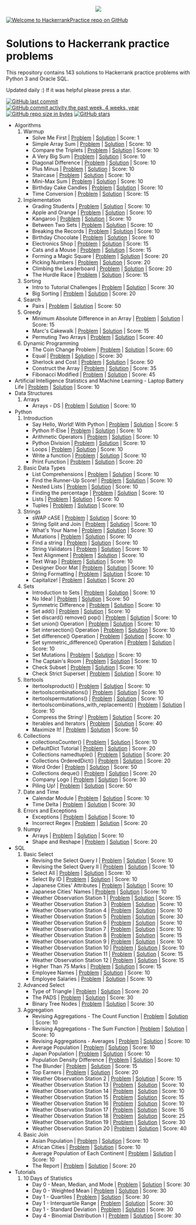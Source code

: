 <p align="center"><a href="https://www.hackerrank.com/marinskiy"><img src="https://i0.wp.com/gradsingames.com/wp-content/uploads/2016/05/856771_668224053197841_1943699009_o.png" ></a></p>

[![Welcome to HackerrankPractice repo on GitHub](http://www.picshare.ru/uploads/180620/mx1ziVEugO.jpg)](https://youtu.be/RGE2GC8OCgk)

# Solutions to Hackerrank practice problems
This repository contains 143 solutions to Hackerrank practice problems with Python 3 and Oracle SQL.

Updated daily :) If it was helpful please press a star.

[![GitHub last commit](https://img.shields.io/github/last-commit/marinskiy/HackerrankPractice.svg)](https://github.com/marinskiy/HackerrankPractice) 
[![GitHub commit activity the past week, 4 weeks, year](https://img.shields.io/github/commit-activity/y/marinskiy/HackerrankPractice.svg)](https://github.com/marinskiy/HackerrankPractice)
[![GitHub repo size in bytes](https://img.shields.io/github/repo-size/marinskiy/HackerrankPractice.svg)](https://github.com/marinskiy/HackerrankPractice) 
[![GitHub stars](https://img.shields.io/github/stars/marinskiy/HackerrankPractice.svg)](https://github.com/marinskiy/HackerrankPractice)

- Algorithms
    01. Warmup
        - Solve Me First | [Problem](https://www.hackerrank.com/challenges/solve-me-first/problem) | [Solution](https://github.com/marinskiy/HackerrankPractice/blob/master/Algorithms/01.%20Warmup/001.%20Solve%20Me%20First.py) | Score: 1
        - Simple Array Sum | [Problem](https://www.hackerrank.com/challenges/simple-array-sum/problem) | [Solution](https://github.com/marinskiy/HackerrankPractice/blob/master/Algorithms/01.%20Warmup/002.%20Simple%20Array%20Sum.py) | Score: 10
        - Compare the Triplets | [Problem](https://www.hackerrank.com/challenges/compare-the-triplets/problem) | [Solution](https://github.com/marinskiy/HackerrankPractice/blob/master/Algorithms/01.%20Warmup/003.%20Compare%20the%20Triplets.py) | Score: 10
        - A Very Big Sum | [Problem](https://www.hackerrank.com/challenges/a-very-big-sum/problem) | [Solution](https://github.com/marinskiy/HackerrankPractice/blob/master/Algorithms/01.%20Warmup/004.%20A%20Very%20Big%20Sum.py) | Score: 10
        - Diagonal Difference | [Problem](https://www.hackerrank.com/challenges/diagonal-difference/problem) | [Solution](https://github.com/marinskiy/HackerrankPractice/blob/master/Algorithms/01.%20Warmup/005.%20Diagonal%20Difference.py) | Score: 10
        - Plus Minus | [Problem](https://www.hackerrank.com/challenges/plus-minus/problem) | [Solution](https://github.com/marinskiy/HackerrankPractice/blob/master/Algorithms/01.%20Warmup/006.%20Plus%20Minus.py) | Score: 10
        - Staircase | [Problem](https://www.hackerrank.com/challenges/staircase/problem) | [Solution](https://github.com/marinskiy/HackerrankPractice/blob/master/Algorithms/01.%20Warmup/007.%20Staircase.py) | Score: 10
        - Mini-Max Sum | [Problem](https://www.hackerrank.com/challenges/mini-max-sum/problem) | [Solution](https://github.com/marinskiy/HackerrankPractice/blob/master/Algorithms/01.%20Warmup/008.%20Mini-Max%20Sum.py) | Score: 10
        - Birthday Cake Candles | [Problem](https://www.hackerrank.com/challenges/birthday-cake-candles/problem) | [Solution](https://github.com/marinskiy/HackerrankPractice/blob/master/Algorithms/01.%20Warmup/009.%20Birthday%20Cake%20Candles.py) | Score: 10
        - Time Conversion | [Problem](https://www.hackerrank.com/challenges/time-conversion/problem) | [Solution](https://github.com/marinskiy/HackerrankPractice/blob/master/Algorithms/01.%20Warmup/010.%20Time%20Conversion.py) | Score: 15
    02. Implementation
        - Grading Students | [Problem](https://www.hackerrank.com/challenges/grading/problem) | [Solution](https://github.com/marinskiy/HackerrankPractice/blob/master/Algorithms/02.%20Implementation/001.%20Grading%20Students.py) | Score: 10
        - Apple and Orange | [Problem](https://www.hackerrank.com/challenges/apple-and-orange/problem) | [Solution](https://github.com/marinskiy/HackerrankPractice/blob/master/Algorithms/02.%20Implementation/002.%20Apple%20and%20Orange.py) | Score: 10
        - Kangaroo | [Problem](https://www.hackerrank.com/challenges/kangaroo/problem) | [Solution](https://github.com/marinskiy/HackerrankPractice/blob/master/Algorithms/02.%20Implementation/003.%20Kangaroo.py) | Score: 10
        - Between Two Sets | [Problem](https://www.hackerrank.com/challenges/between-two-sets/problem) | [Solution](https://github.com/marinskiy/HackerrankPractice/blob/master/Algorithms/02.%20Implementation/004.%20Between%20Two%20Sets.py) | Score: 10
        - Breaking the Records | [Problem](https://www.hackerrank.com/challenges/breaking-best-and-worst-records/problem) | [Solution](https://github.com/marinskiy/HackerrankPractice/blob/master/Algorithms/02.%20Implementation/005.%20Breaking%20the%20Records.py) | Score: 10
        - Birthday Chocolate | [Problem](https://www.hackerrank.com/challenges/the-birthday-bar/problem) | [Solution](https://github.com/marinskiy/HackerrankPractice/blob/master/Algorithms/02.%20Implementation/006.%20Birthday%20Chocolate.py) | Score: 10
        - Electronics Shop | [Problem](https://www.hackerrank.com/challenges/electronics-shop/problem) | [Solution](https://github.com/marinskiy/HackerrankPractice/blob/master/Algorithms/02.%20Implementation/013.%20Electronics%20Shop.py) | Score: 15
        - Cats and a Mouse | [Problem](https://www.hackerrank.com/challenges/cats-and-a-mouse/problem) | [Solution](https://github.com/marinskiy/HackerrankPractice/blob/master/Algorithms/02.%20Implementation/014.%20Cats%20and%20a%20Mouse.py) | Score: 15
        - Forming a Magic Square | [Problem](https://www.hackerrank.com/challenges/magic-square-forming) | [Solution](https://github.com/marinskiy/HackerrankPractice/blob/master/Algorithms/02.%20Implementation/015.%20Forming%20a%20Magic%20Square.py) | Score: 20
        - Picking Numbers | [Problem](https://www.hackerrank.com/challenges/picking-numbers) | [Solution](https://github.com/marinskiy/HackerrankPractice/blob/master/Algorithms/02.%20Implementation/016.%20Picking%20Numbers.py) | Score: 20
        - Climbing the Leaderboard | [Problem](https://www.hackerrank.com/challenges/climbing-the-leaderboard/problem) | [Solution](https://github.com/marinskiy/HackerrankPractice/blob/master/Algorithms/02.%20Implementation/017.%20Climbing%20the%20Leaderboard.py) | Score: 20
        - The Hurdle Race | [Problem](https://www.hackerrank.com/challenges/the-hurdle-race/problem) | [Solution](https://github.com/marinskiy/HackerrankPractice/blob/master/Algorithms/02.%20Implementation/018.%20The%20Hurdle%20Race.py) | Score: 15
    04. Sorting
        - Intro to Tutorial Challenges | [Problem](https://www.hackerrank.com/challenges/tutorial-intro/problem) | [Solution](https://github.com/marinskiy/HackerrankPractice/blob/master/Algorithms/04.%20Sorting/001.%20Intro%20to%20Tutorial%20Challenges.py) | Score: 30
        - Big Sorting | [Problem](https://www.hackerrank.com/challenges/big-sorting/problem) | [Solution](https://github.com/marinskiy/HackerrankPractice/blob/master/Algorithms/04.%20Sorting/002.%20Big%20Sorting.py) | Score: 20
    05. Search
        - Pairs | [Problem](https://www.hackerrank.com/challenges/pairs/problem) | [Solution](https://github.com/marinskiy/HackerrankPractice/blob/master/Algorithms/05.%20Search/007.%20Pairs.py) | Score: 50
    07. Greedy
        - Minimum Absolute Difference in an Array | [Problem](https://www.hackerrank.com/challenges/minimum-absolute-difference-in-an-array/problem) | [Solution](https://github.com/marinskiy/HackerrankPractice/blob/master/Algorithms/07.%20Greedy/001.%20Minimum%20Absolute%20Difference%20in%20an%20Array.py) | Score: 15
        - Marc's Cakewalk | [Problem](https://www.hackerrank.com/challenges/marcs-cakewalk/problem) | [Solution](https://github.com/marinskiy/HackerrankPractice/blob/master/Algorithms/07.%20Greedy/002.%20Marc's%20Cakewalk.py) | Score: 15
        - Permuting Two Arrays | [Problem](https://www.hackerrank.com/challenges/two-arrays/problem) | [Solution](https://github.com/marinskiy/HackerrankPractice/blob/master/Algorithms/07.%20Greedy/014.%20Permuting%20Two%20Arrays.py) | Score: 40
    08. Dynamic Programming
        - The Coin Change Problem | [Problem](https://www.hackerrank.com/challenges/coin-change/problem) | [Solution](https://github.com/marinskiy/HackerrankPractice/blob/master/Algorithms/08.%20Dynamic%20Programming/001.%20The%20Coin%20Change%20Problem.py) | Score: 60
        - Equal | [Problem](https://www.hackerrank.com/challenges/equal/problem) | [Solution](https://github.com/marinskiy/HackerrankPractice/blob/master/Algorithms/08.%20Dynamic%20Programming/002.%20Equal.py) | Score: 30
        - Sherlock and Cost | [Problem](https://www.hackerrank.com/challenges/sherlock-and-cost/problem) | [Solution](https://github.com/marinskiy/HackerrankPractice/blob/master/Algorithms/08.%20Dynamic%20Programming/003.%20Sherlock%20and%20Cost.py) | Score: 50
        - Construct the Array | [Problem](https://www.hackerrank.com/challenges/construct-the-array/problem) | [Solution](https://github.com/marinskiy/HackerrankPractice/blob/master/Algorithms/08.%20Dynamic%20Programming/004.%20Construct%20the%20Array.py) | Score: 35
        - Fibonacci Modified | [Problem](https://www.hackerrank.com/challenges/fibonacci-modified/problem) | [Solution](https://github.com/marinskiy/HackerrankPractice/blob/master/Algorithms/08.%20Dynamic%20Programming/008.%20Fibonacci%20Modified.py) | Score: 45
- Artificial Intelligence
    Statistics and Machine Learning
        - Laptop Battery Life | [Problem](https://www.hackerrank.com/challenges/battery/problem) | [Solution](https://github.com/marinskiy/HackerrankPractice/blob/master/Artificial%20Intelligence/Statistics%20and%20Machine%20Learning/001.%20Laptop%20Battery%20Life.py) | Score: 10
- Data Structures
    01. Arrays
        - Arrays - DS | [Problem](https://www.hackerrank.com/challenges/arrays-ds/problem) | [Solution](https://github.com/marinskiy/HackerrankPractice/blob/master/Data%20Structures/01.%20Arrays/001.%20Arrays%20-%20DS.py) | Score: 10
- Python
    01. Introduction
        - Say Hello, World! With Python | [Problem](https://www.hackerrank.com/challenges/py-hello-world/problem) | [Solution](https://github.com/marinskiy/HackerrankPractice/blob/master/Python/01.%20Introduction/001.%20Say%20Hello,%20World!%20With%20Python.py) | Score: 5
        - Python If-Else | [Problem](https://www.hackerrank.com/challenges/py-if-else/problem) | [Solution](https://github.com/marinskiy/HackerrankPractice/blob/master/Python/01.%20Introduction/002.%20Python%20If-Else.py) | Score: 10
        - Arithmetic Operators | [Problem](https://www.hackerrank.com/challenges/python-arithmetic-operators/submissions/code/70402456) | [Solution](https://github.com/marinskiy/HackerrankPractice/blob/master/Python/01.%20Introduction/003.%20Arithmetic%20Operators.py) | Score: 10
        - Python Division | [Problem](https://www.hackerrank.com/challenges/python-division/problem) | [Solution](https://github.com/marinskiy/HackerrankPractice/blob/master/Python/01.%20Introduction/004.%20Python%20Division.py) | Score: 10
        - Loops | [Problem](https://www.hackerrank.com/challenges/python-loops/problem) | [Solution](https://github.com/marinskiy/HackerrankPractice/blob/master/Python/01.%20Introduction/005.%20Loops.py) | Score: 10
        - Write a function | [Problem](https://www.hackerrank.com/challenges/write-a-function/problem) | [Solution](https://github.com/marinskiy/HackerrankPractice/blob/master/Python/01.%20Introduction/006.%20Write%20a%20function.py) | Score: 10
        - Print Function | [Problem](https://www.hackerrank.com/challenges/python-print/problem) | [Solution](https://github.com/marinskiy/HackerrankPractice/blob/master/Python/01.%20Introduction/007.%20Print%20Function.py) | Score: 20
    02. Basic Data Types
        - List Comprehensions | [Problem](https://www.hackerrank.com/challenges/list-comprehensions/problem) | [Solution](https://github.com/marinskiy/HackerrankPractice/blob/master/Python/02.%20Basic%20Data%20Types/001.%20List%20Comprehensions.py) | Score: 10
        - Find the Runner-Up Score! | [Problem](https://www.hackerrank.com/challenges/find-second-maximum-number-in-a-list/problem) | [Solution](https://github.com/marinskiy/HackerrankPractice/blob/master/Python/02.%20Basic%20Data%20Types/002.%20Find%20the%20Runner-Up%20Score!.py) | Score: 10
        - Nested Lists | [Problem](https://www.hackerrank.com/challenges/nested-list/problem) | [Solution](https://github.com/marinskiy/HackerrankPractice/blob/master/Python/02.%20Basic%20Data%20Types/003.%20Nested%20Lists.py) | Score: 10
        - Finding the percentage | [Problem](https://www.hackerrank.com/challenges/finding-the-percentage/problem) | [Solution](https://github.com/marinskiy/HackerrankPractice/blob/master/Python/02.%20Basic%20Data%20Types/004.%20Finding%20the%20percentage.py) | Score: 10
        - Lists | [Problem](https://www.hackerrank.com/challenges/python-lists/problem) | [Solution](https://github.com/marinskiy/HackerrankPractice/blob/master/Python/02.%20Basic%20Data%20Types/005.%20Lists.py) | Score: 10
        - Tuples | [Problem](https://www.hackerrank.com/challenges/python-tuples/problem) | [Solution](https://github.com/marinskiy/HackerrankPractice/blob/master/Python/02.%20Basic%20Data%20Types/006.%20Tuples.py) | Score: 10
    03. Strings
        - sWAP cASE | [Problem](https://www.hackerrank.com/challenges/swap-case/problem) | [Solution](https://github.com/marinskiy/HackerrankPractice/blob/master/Python/03.%20Strings/001.%20sWAP%20cASE.py) | Score: 10
        - String Split and Join | [Problem](https://www.hackerrank.com/challenges/python-string-split-and-join/problem) | [Solution](https://github.com/marinskiy/HackerrankPractice/blob/master/Python/03.%20Strings/002.%20String%20Split%20and%20Join.py) | Score: 10
        - What's Your Name | [Problem](https://www.hackerrank.com/challenges/whats-your-name/problem) | [Solution](https://github.com/marinskiy/HackerrankPractice/blob/master/Python/03.%20Strings/003.%20What's%20Your%20Name.py) | Score: 10
        - Mutations | [Problem](https://www.hackerrank.com/challenges/python-mutations/problem) | [Solution](https://github.com/marinskiy/HackerrankPractice/blob/master/Python/03.%20Strings/004.%20Mutations.py) | Score: 10
        - Find a string | [Problem](https://www.hackerrank.com/challenges/find-a-string/problem) | [Solution](https://github.com/marinskiy/HackerrankPractice/blob/master/Python/03.%20Strings/005.%20Find%20a%20string.py) | Score: 10
        - String Validators | [Problem](https://www.hackerrank.com/challenges/string-validators/problem) | [Solution](https://github.com/marinskiy/HackerrankPractice/blob/master/Python/03.%20Strings/006.%20String%20Validators.py) | Score: 10
        - Text Alignment | [Problem](https://www.hackerrank.com/challenges/text-alignment/problem) | [Solution](https://github.com/marinskiy/HackerrankPractice/blob/master/Python/03.%20Strings/007.%20Text%20Alignment.py) | Score: 10
        - Text Wrap | [Problem](https://www.hackerrank.com/challenges/text-wrap/problem) | [Solution](https://github.com/marinskiy/HackerrankPractice/blob/master/Python/03.%20Strings/008.%20Text%20Wrap.py) | Score: 10
        - Designer Door Mat | [Problem](https://www.hackerrank.com/challenges/designer-door-mat/problem) | [Solution](https://github.com/marinskiy/HackerrankPractice/blob/master/Python/03.%20Strings/009.%20Designer%20Door%20Mat.py) | Score: 10
        - String Formatting | [Problem](https://www.hackerrank.com/challenges/python-string-formatting/problem) | [Solution](https://github.com/marinskiy/HackerrankPractice/blob/master/Python/03.%20Strings/010.%20String%20Formatting.py) | Score: 10
        - Capitalize! | [Problem](https://www.hackerrank.com/challenges/capitalize/problem) | [Solution](https://github.com/marinskiy/HackerrankPractice/blob/master/Python/03.%20Strings/011.%20Capitalize!.py) | Score: 20
    04. Sets
        - Introduction to Sets | [Problem](https://www.hackerrank.com/challenges/py-introduction-to-sets/problem) | [Solution](https://github.com/marinskiy/HackerrankPractice/blob/master/Python/04.%20Sets/001.%20Introduction%20to%20Sets.py) | Score: 10
        - No Idea! | [Problem](https://www.hackerrank.com/challenges/no-idea/problem) | [Solution](https://github.com/marinskiy/HackerrankPractice/blob/master/Python/04.%20Sets/002.%20No%20Idea!.py) | Score: 50
        - Symmetric Difference | [Problem](https://www.hackerrank.com/challenges/symmetric-difference/problem) | [Solution](https://github.com/marinskiy/HackerrankPractice/blob/master/Python/04.%20Sets/003.%20Symmetric%20Difference.py) | Score: 10
        - Set add() | [Problem](https://www.hackerrank.com/challenges/py-set-add/problem) | [Solution](https://github.com/marinskiy/HackerrankPractice/blob/master/Python/04.%20Sets/004.%20Set%20add().py) | Score: 10
        - Set discard() remove() pop() | [Problem](https://www.hackerrank.com/challenges/py-set-discard-remove-pop/problem) | [Solution](https://github.com/marinskiy/HackerrankPractice/blob/master/Python/04.%20Sets/005.%20Set%20discard()%20remove()%20pop().py) | Score: 10
        - Set union() Operation | [Problem](https://www.hackerrank.com/challenges/py-set-union/problem) | [Solution](https://github.com/marinskiy/HackerrankPractice/blob/master/Python/04.%20Sets/006.%20Set%20union()%20Operation.py) | Score: 10
        - Set intersection() Operation | [Problem](https://www.hackerrank.com/challenges/py-set-intersection-operation/problem) | [Solution](https://github.com/marinskiy/HackerrankPractice/blob/master/Python/04.%20Sets/007.%20Set%20intersection()%20Operation.py) | Score: 10
        - Set difference() Operation | [Problem](https://www.hackerrank.com/challenges/py-set-difference-operation/problem) | [Solution](https://github.com/marinskiy/HackerrankPractice/blob/master/Python/04.%20Sets/008.%20Set%20difference()%20Operation.py) | Score: 10
        - Set symmetric_difference() Operation | [Problem](https://www.hackerrank.com/challenges/py-set-symmetric-difference-operation/problem) | [Solution](https://github.com/marinskiy/HackerrankPractice/blob/master/Python/04.%20Sets/009.%20Set%20symmetric_difference()%20Operation.py) | Score: 10
        - Set Mutations | [Problem](https://www.hackerrank.com/challenges/py-set-mutations/problem) | [Solution](https://github.com/marinskiy/HackerrankPractice/blob/master/Python/04.%20Sets/010.%20Set%20Mutations.py) | Score: 10
        - The Captain's Room | [Problem](https://www.hackerrank.com/challenges/py-the-captains-room/problem) | [Solution](https://github.com/marinskiy/HackerrankPractice/blob/master/Python/04.%20Sets/011.%20The%20Captain's%20Room.py) | Score: 10
        - Check Subset | [Problem](https://www.hackerrank.com/challenges/py-check-subset/problem) | [Solution](https://github.com/marinskiy/HackerrankPractice/blob/master/Python/04.%20Sets/012.%20Check%20Subset.py) | Score: 10
        - Check Strict Superset | [Problem](https://www.hackerrank.com/challenges/py-check-strict-superset/problem) | [Solution](https://github.com/marinskiy/HackerrankPractice/blob/master/Python/04.%20Sets/013.%20Check%20Strict%20Superset.py) | Score: 10
    06. Itertools
        - itertoolsproduct() | [Problem](https://www.hackerrank.com/challenges/itertools-product/problem) | [Solution](https://github.com/marinskiy/HackerrankPractice/blob/master/Python/06.%20Itertools/001.%20itertools.product().py) | Score: 10
        - itertoolscombinations() | [Problem](https://www.hackerrank.com/challenges/itertools-combinations/problem) | [Solution](https://github.com/marinskiy/HackerrankPractice/blob/master/Python/06.%20Itertools/002.%20itertools.combinations().py) | Score: 10
        - itertoolspermutations() | [Problem](https://www.hackerrank.com/challenges/itertools-permutations/problem) | [Solution](https://github.com/marinskiy/HackerrankPractice/blob/master/Python/06.%20Itertools/003.%20itertools.permutations().py) | Score: 10
        - itertoolscombinations_with_replacement() | [Problem](https://www.hackerrank.com/challenges/itertools-combinations-with-replacement/problem) | [Solution](https://github.com/marinskiy/HackerrankPractice/blob/master/Python/06.%20Itertools/004.%20itertools.combinations_with_replacement().py) | Score: 10
        - Compress the String! | [Problem](https://www.hackerrank.com/challenges/compress-the-string/problem) | [Solution](https://github.com/marinskiy/HackerrankPractice/blob/master/Python/06.%20Itertools/005.%20Compress%20the%20String!.py) | Score: 20
        - Iterables and Iterators | [Problem](https://www.hackerrank.com/challenges/iterables-and-iterators/problem) | [Solution](https://github.com/marinskiy/HackerrankPractice/blob/master/Python/06.%20Itertools/006.%20Iterables%20and%20Iterators.py) | Score: 40
        - Maximize It! | [Problem](https://www.hackerrank.com/challenges/maximize-it/problem) | [Solution](https://github.com/marinskiy/HackerrankPractice/blob/master/Python/06.%20Itertools/007.%20Maximize%20It!.py) | Score: 50
    07. Collections
        - collectionsCounter() | [Problem](https://www.hackerrank.com/challenges/collections-counter/problem) | [Solution](https://github.com/marinskiy/HackerrankPractice/blob/master/Python/07.%20Collections/001.%20collections.Counter().py) | Score: 10
        - DefaultDict Tutorial | [Problem](https://www.hackerrank.com/challenges/defaultdict-tutorial/problem) | [Solution](https://github.com/marinskiy/HackerrankPractice/blob/master/Python/07.%20Collections/002.%20DefaultDict%20Tutorial.py) | Score: 20
        - Collections namedtuple() | [Problem](https://www.hackerrank.com/challenges/py-collections-namedtuple/problem) | [Solution](https://github.com/marinskiy/HackerrankPractice/blob/master/Python/07.%20Collections/003.%20Collections%20namedtuple().py) | Score: 20
        - Collections OrderedDict() | [Problem](https://www.hackerrank.com/challenges/py-collections-ordereddict/problem) | [Solution](https://github.com/marinskiy/HackerrankPractice/blob/master/Python/07.%20Collections/004.%20Collections%20OrderedDict().py) | Score: 20
        - Word Order | [Problem](https://www.hackerrank.com/challenges/word-order/problem) | [Solution](https://github.com/marinskiy/HackerrankPractice/blob/master/Python/07.%20Collections/005.%20Word%20Order.py) | Score: 50
        - Collections deque() | [Problem](https://www.hackerrank.com/challenges/py-collections-deque/problem) | [Solution](https://github.com/marinskiy/HackerrankPractice/blob/master/Python/07.%20Collections/006.%20Collections%20deque().py) | Score: 20
        - Company Logo | [Problem](https://www.hackerrank.com/challenges/py-collections-deque/problem) | [Solution](https://github.com/marinskiy/HackerrankPractice/blob/master/Python/07.%20Collections/007.%20Company%20Logo.py) | Score: 30
        - Piling Up! | [Problem](https://www.hackerrank.com/challenges/piling-up/problem) | [Solution](https://github.com/marinskiy/HackerrankPractice/blob/master/Python/07.%20Collections/008.%20Piling%20Up!.py) | Score: 50
    08. Date and Time
        - Calendar Module | [Problem](https://www.hackerrank.com/challenges/calendar-module/problem) | [Solution](https://github.com/marinskiy/HackerrankPractice/blob/master/Python/08.%20Date%20and%20Time/001.%20Calendar%20Module.py) | Score: 10
        - Time Delta | [Problem](https://www.hackerrank.com/challenges/python-time-delta/problem) | [Solution](https://github.com/marinskiy/HackerrankPractice/blob/master/Python/08.%20Date%20and%20Time/002.%20Time%20Delta.py) | Score: 30
    09. Errors and Exceptions
        - Exceptions | [Problem](https://www.hackerrank.com/challenges/exceptions/problem) | [Solution](https://github.com/marinskiy/HackerrankPractice/blob/master/Python/09.%20Errors%20and%20Exceptions/001.%20Exceptions.py) | Score: 10
        - Incorrect Regex | [Problem](https://www.hackerrank.com/challenges/incorrect-regex/problem) | [Solution](https://github.com/marinskiy/HackerrankPractice/blob/master/Python/09.%20Errors%20and%20Exceptions/002.%20Incorrect%20Regex.py) | Score: 20
    16. Numpy
        - Arrays | [Problem](https://www.hackerrank.com/challenges/np-arrays/problem) | [Solution](https://github.com/marinskiy/HackerrankPractice/blob/master/Python/16.%20Numpy/001.%20Arrays.py) | Score: 10
        - Shape and Reshape | [Problem](https://www.hackerrank.com/challenges/np-shape-reshape/problem) | [Solution](https://github.com/marinskiy/HackerrankPractice/blob/master/Python/16.%20Numpy/002.%20Shape%20and%20Reshape.py) | Score: 20
- SQL
    01. Basic Select
        - Revising the Select Query I | [Problem](https://www.hackerrank.com/challenges/revising-the-select-query/problem) | [Solution](https://github.com/marinskiy/HackerrankPractice/blob/master/SQL/01.%20Basic%20Select/001.%20Revising%20the%20Select%20Query%20I.sql) | Score: 10
        - Revising the Select Query II | [Problem](https://www.hackerrank.com/challenges/revising-the-select-query-2/problem) | [Solution](https://github.com/marinskiy/HackerrankPractice/blob/master/SQL/01.%20Basic%20Select/002.%20Revising%20the%20Select%20Query%20II.sql) | Score: 10
        - Select All | [Problem](https://www.hackerrank.com/challenges/select-all-sql/problem) | [Solution](https://github.com/marinskiy/HackerrankPractice/blob/master/SQL/01.%20Basic%20Select/003.%20Select%20All.sql) | Score: 10
        - Select By ID | [Problem](https://www.hackerrank.com/challenges/select-by-id/problem) | [Solution](https://github.com/marinskiy/HackerrankPractice/blob/master/SQL/01.%20Basic%20Select/004.%20Select%20By%20ID.sql) | Score: 10
        - Japanese Cities' Attributes | [Problem](https://www.hackerrank.com/challenges/japanese-cities-attributes/problem) | [Solution](https://github.com/marinskiy/HackerrankPractice/blob/master/SQL/01.%20Basic%20Select/005.%20Japanese%20Cities'%20Attributes.sql) | Score: 10
        - Japanese Cities' Names | [Problem](https://www.hackerrank.com/challenges/japanese-cities-name/problem) | [Solution](https://github.com/marinskiy/HackerrankPractice/blob/master/SQL/01.%20Basic%20Select/006.%20Japanese%20Cities'%20Names.sql) | Score: 10
        - Weather Observation Station 1 | [Problem](https://www.hackerrank.com/challenges/weather-observation-station-1/problem) | [Solution](https://github.com/marinskiy/HackerrankPractice/blob/master/SQL/01.%20Basic%20Select/007.%20Weather%20Observation%20Station%201.sql) | Score: 15
        - Weather Observation Station 3 | [Problem](https://www.hackerrank.com/challenges/weather-observation-station-3/problem) | [Solution](https://github.com/marinskiy/HackerrankPractice/blob/master/SQL/01.%20Basic%20Select/008.%20Weather%20Observation%20Station%203.sql) | Score: 10
        - Weather Observation Station 4 | [Problem](https://www.hackerrank.com/challenges/weather-observation-station-4/problem) | [Solution](https://github.com/marinskiy/HackerrankPractice/blob/master/SQL/01.%20Basic%20Select/009.%20Weather%20Observation%20Station%204.sql) | Score: 10
        - Weather Observation Station 5 | [Problem](https://www.hackerrank.com/challenges/weather-observation-station-5/problem) | [Solution](https://github.com/marinskiy/HackerrankPractice/blob/master/SQL/01.%20Basic%20Select/010.%20Weather%20Observation%20Station%205.sql) | Score: 30
        - Weather Observation Station 6 | [Problem](https://www.hackerrank.com/challenges/weather-observation-station-6/problem) | [Solution](https://github.com/marinskiy/HackerrankPractice/blob/master/SQL/01.%20Basic%20Select/011.%20Weather%20Observation%20Station%206.sql) | Score: 10
        - Weather Observation Station 7 | [Problem](https://www.hackerrank.com/challenges/weather-observation-station-7/problem) | [Solution](https://github.com/marinskiy/HackerrankPractice/blob/master/SQL/01.%20Basic%20Select/012.%20Weather%20Observation%20Station%207.sql) | Score: 10
        - Weather Observation Station 8 | [Problem](https://www.hackerrank.com/challenges/weather-observation-station-8/problem) | [Solution](https://github.com/marinskiy/HackerrankPractice/blob/master/SQL/01.%20Basic%20Select/013.%20Weather%20Observation%20Station%208.sql) | Score: 15
        - Weather Observation Station 9 | [Problem](https://www.hackerrank.com/challenges/weather-observation-station-9/problem) | [Solution](https://github.com/marinskiy/HackerrankPractice/blob/master/SQL/01.%20Basic%20Select/014.%20Weather%20Observation%20Station%209.sql) | Score: 10
        - Weather Observation Station 10 | [Problem](https://www.hackerrank.com/challenges/weather-observation-station-10/problem) | [Solution](https://github.com/marinskiy/HackerrankPractice/blob/master/SQL/01.%20Basic%20Select/015.%20Weather%20Observation%20Station%2010.sql) | Score: 10
        - Weather Observation Station 11 | [Problem](https://www.hackerrank.com/challenges/weather-observation-station-11/problem) | [Solution](https://github.com/marinskiy/HackerrankPractice/blob/master/SQL/01.%20Basic%20Select/016.%20Weather%20Observation%20Station%2011.sql) | Score: 15
        - Weather Observation Station 12 | [Problem](https://www.hackerrank.com/challenges/weather-observation-station-11/problem) | [Solution](https://github.com/marinskiy/HackerrankPractice/blob/master/SQL/01.%20Basic%20Select/017.%20Weather%20Observation%20Station%2012.sql) | Score: 15
        - Higher Than 75 Marks | [Problem](https://www.hackerrank.com/challenges/more-than-75-marks/problem) | [Solution](https://github.com/marinskiy/HackerrankPractice/blob/master/SQL/01.%20Basic%20Select/018.%20Higher%20Than%2075%20Marks.sql) | Score: 15
        - Employee Names | [Problem](https://www.hackerrank.com/challenges/name-of-employees/problem) | [Solution](https://github.com/marinskiy/HackerrankPractice/blob/master/SQL/01.%20Basic%20Select/019.%20Employee%20Names.sql) | Score: 10
        - Employee Salaries | [Problem](https://www.hackerrank.com/challenges/salary-of-employees/problem) | [Solution](https://github.com/marinskiy/HackerrankPractice/blob/master/SQL/01.%20Basic%20Select/020.%20Employee%20Salaries.sql) | Score: 10
    02. Advanced Select
        - Type of Triangle | [Problem](https://www.hackerrank.com/challenges/what-type-of-triangle/problem) | [Solution](https://github.com/marinskiy/HackerrankPractice/blob/master/SQL/02.%20Advanced%20Select/001.%20Type%20of%20Triangle.sql) | Score: 20
        - The PADS | [Problem](https://www.hackerrank.com/challenges/the-pads/problem) | [Solution](https://github.com/marinskiy/HackerrankPractice/blob/master/SQL/02.%20Advanced%20Select/002.%20The%20PADS.sql) | Score: 30
        - Binary Tree Nodes | [Problem](https://www.hackerrank.com/challenges/binary-search-tree-1/problem) | [Solution](https://github.com/marinskiy/HackerrankPractice/blob/master/SQL/02.%20Advanced%20Select/004.%20Binary%20Tree%20Nodes.sql) | Score: 30
    03. Aggregation
        - Revising Aggregations - The Count Function | [Problem](https://www.hackerrank.com/challenges/revising-aggregations-the-count-function/problem) | [Solution](https://github.com/marinskiy/HackerrankPractice/blob/master/SQL/03.%20Aggregation/001.%20Revising%20Aggregations%20-%20The%20Count%20Function.sql) | Score: 10
        - Revising Aggregations - The Sum Function | [Problem](https://www.hackerrank.com/challenges/revising-aggregations-sum/problem) | [Solution](https://github.com/marinskiy/HackerrankPractice/blob/master/SQL/03.%20Aggregation/002.%20Revising%20Aggregations%20-%20The%20Sum%20Function.sql) | Score: 10
        - Revising Aggregations - Averages | [Problem](https://www.hackerrank.com/challenges/revising-aggregations-the-average-function/problem) | [Solution](https://github.com/marinskiy/HackerrankPractice/blob/master/SQL/03.%20Aggregation/003.%20Revising%20Aggregations%20-%20Averages.sql) | Score: 10
        - Average Population | [Problem](https://www.hackerrank.com/challenges/average-population/problem) | [Solution](https://github.com/marinskiy/HackerrankPractice/blob/master/SQL/03.%20Aggregation/004.%20Average%20Population.sql) | Score: 10
        - Japan Population | [Problem](https://www.hackerrank.com/challenges/japan-population/problem) | [Solution](https://github.com/marinskiy/HackerrankPractice/blob/master/SQL/03.%20Aggregation/005.%20Japan%20Population.sql) | Score: 10
        - Population Density Difference | [Problem](https://www.hackerrank.com/challenges/population-density-difference/problem) | [Solution](https://github.com/marinskiy/HackerrankPractice/blob/master/SQL/03.%20Aggregation/006.%20Population%20Density%20Difference.sql) | Score: 10
        - The Blunder | [Problem](https://www.hackerrank.com/challenges/the-blunder/problem) | [Solution](https://github.com/marinskiy/HackerrankPractice/blob/master/SQL/03.%20Aggregation/007.%20The%20Blunder.sql) | Score: 15
        - Top Earners | [Problem](https://www.hackerrank.com/challenges/earnings-of-employees/problem) | [Solution](https://github.com/marinskiy/HackerrankPractice/blob/master/SQL/03.%20Aggregation/008.%20Top%20Earners.sql) | Score: 20
        - Weather Observation Station 2 | [Problem](https://www.hackerrank.com/challenges/weather-observation-station-2/problem) | [Solution](https://github.com/marinskiy/HackerrankPractice/blob/master/SQL/03.%20Aggregation/009.%20Weather%20Observation%20Station%202.sql) | Score: 15
        - Weather Observation Station 13 | [Problem](https://www.hackerrank.com/challenges/weather-observation-station-13/problem) | [Solution](https://github.com/marinskiy/HackerrankPractice/blob/master/SQL/03.%20Aggregation/010.%20Weather%20Observation%20Station%2013.sql) | Score: 10
        - Weather Observation Station 14 | [Problem](https://www.hackerrank.com/challenges/weather-observation-station-14/problem) | [Solution](https://github.com/marinskiy/HackerrankPractice/blob/master/SQL/03.%20Aggregation/011.%20Weather%20Observation%20Station%2014.sql) | Score: 10
        - Weather Observation Station 15 | [Problem](https://www.hackerrank.com/challenges/weather-observation-station-15/problem) | [Solution](https://github.com/marinskiy/HackerrankPractice/blob/master/SQL/03.%20Aggregation/012.%20Weather%20Observation%20Station%2015.sql) | Score: 15
        - Weather Observation Station 16 | [Problem](https://www.hackerrank.com/challenges/weather-observation-station-16/problem) | [Solution](https://github.com/marinskiy/HackerrankPractice/blob/master/SQL/03.%20Aggregation/013.%20Weather%20Observation%20Station%2016.sql) | Score: 10
        - Weather Observation Station 17 | [Problem](https://www.hackerrank.com/challenges/weather-observation-station-17/problem) | [Solution](https://github.com/marinskiy/HackerrankPractice/blob/master/SQL/03.%20Aggregation/014.%20Weather%20Observation%20Station%2017.sql) | Score: 15
        - Weather Observation Station 18 | [Problem](https://www.hackerrank.com/challenges/weather-observation-station-18/problem) | [Solution](https://github.com/marinskiy/HackerrankPractice/blob/master/SQL/03.%20Aggregation/015.%20Weather%20Observation%20Station%2018.sql) | Score: 25
        - Weather Observation Station 19 | [Problem](https://www.hackerrank.com/challenges/weather-observation-station-19/problem) | [Solution](https://github.com/marinskiy/HackerrankPractice/blob/master/SQL/03.%20Aggregation/016.%20Weather%20Observation%20Station%2019.sql) | Score: 30
        - Weather Observation Station 20 | [Problem](https://www.hackerrank.com/challenges/weather-observation-station-20/problem) | [Solution](https://github.com/marinskiy/HackerrankPractice/blob/master/SQL/03.%20Aggregation/017.%20Weather%20Observation%20Station%2020.sql) | Score: 40
    04. Basic Join
        - Asian Population | [Problem](https://www.hackerrank.com/challenges/asian-population/problem) | [Solution](https://github.com/marinskiy/HackerrankPractice/blob/master/SQL/04.%20Basic%20Join/001.%20Asian%20Population.sql) | Score: 10
        - African Cities | [Problem](https://www.hackerrank.com/challenges/african-cities/problem) | [Solution](https://github.com/marinskiy/HackerrankPractice/blob/master/SQL/04.%20Basic%20Join/002.%20African%20Cities.sql) | Score: 10
        - Average Population of Each Continent | [Problem](https://www.hackerrank.com/challenges/average-population-of-each-continent/problem) | [Solution](https://github.com/marinskiy/HackerrankPractice/blob/master/SQL/04.%20Basic%20Join/003.%20Average%20Population%20of%20Each%20Continent.sql) | Score: 10
        - The Report | [Problem](https://www.hackerrank.com/challenges/the-report/problem) | [Solution](https://github.com/marinskiy/HackerrankPractice/blob/master/SQL/04.%20Basic%20Join/004.%20The%20Report.sql) | Score: 20
- Tutorials
    01. 10 Days of Statistics
        - Day 0 - Mean, Median, and Mode | [Problem](https://www.hackerrank.com/challenges/s10-basic-statistics/problem) | [Solution](https://github.com/marinskiy/HackerrankPractice/blob/master/Tutorials/01.%2010%20Days%20of%20Statistics/001.%20Day%200%20-%20Mean,%20Median,%20and%20Mode.py) | Score: 30
        - Day 0 - Weighted Mean | [Problem](https://www.hackerrank.com/challenges/s10-weighted-mean/problem) | [Solution](https://github.com/marinskiy/HackerrankPractice/blob/master/Tutorials/01.%2010%20Days%20of%20Statistics/002.%20Day%200%20-%20Weighted%20Mean.py) | Score: 30
        - Day 1 - Quartiles | [Problem](https://www.hackerrank.com/challenges/s10-quartiles/problem) | [Solution](https://github.com/marinskiy/HackerrankPractice/blob/master/Tutorials/01.%2010%20Days%20of%20Statistics/003.%20Day%201%20-%20Quartiles.py) | Score: 30
        - Day 1 - Interquartile Range | [Problem](https://www.hackerrank.com/challenges/s10-interquartile-range/problem) | [Solution](https://github.com/marinskiy/HackerrankPractice/blob/master/Tutorials/01.%2010%20Days%20of%20Statistics/004.%20Day%201%20-%20Interquartile%20Range.py) | Score: 30
        - Day 1 - Standard Deviation | [Problem](https://www.hackerrank.com/challenges/s10-standard-deviation/problem) | [Solution](https://github.com/marinskiy/HackerrankPractice/blob/master/Tutorials/01.%2010%20Days%20of%20Statistics/005.%20Day%201%20-%20Standard%20Deviation.py) | Score: 30
        - Day 4 - Binomial Distribution I | [Problem](https://www.hackerrank.com/challenges/s10-binomial-distribution-1/problem) | [Solution](https://github.com/marinskiy/HackerrankPractice/blob/master/Tutorials/01.%2010%20Days%20of%20Statistics/006.%20Day%204%20-%20Binomial%20Distribution%20I.py) | Score: 30
